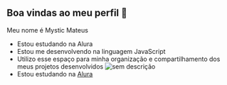 ## Boa vindas ao meu perfil 💙

Meu nome é Mystic Mateus
- Estou estudando na Alura
- Estou me desenvolvendo na linguagem JavaScript
- Utilizo esse espaço para minha organização e
compartilhamento dos meus projetos desenvolvidos
![sem descrição](https://media.tenor.com/-wgFdGIOcREAAAAM/vegeta-dragon-ball-z.gif)
- Estou estudando na [Alura](https://www.alura.com.br)
